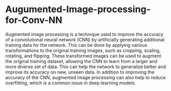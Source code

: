 # Augumented-Image-processing-for-Conv-NN
Augmented image processing is a technique used to improve the accuracy of a convolutional neural network (CNN) by artificially generating additional training data for the network. This can be done by applying various transformations to the original training images, such as cropping, scaling, rotating, and flipping. These transformed images can be used to augment the original training dataset, allowing the CNN to learn from a larger and more diverse set of data. This can help the network to generalize better and improve its accuracy on new, unseen data. In addition to improving the accuracy of the CNN, augmented image processing can also help to reduce overfitting, which is a common issue in deep learning models.

